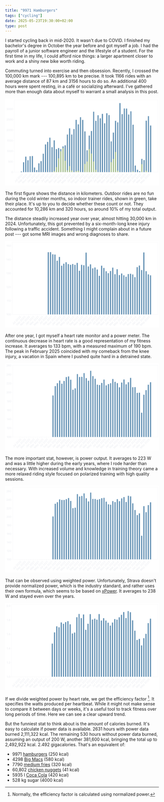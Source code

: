 ```yaml
---
title: "9971 Hamburgers"
tags: ["cycling"]
date: 2025-05-23T19:30:00+02:00
type: post
---
```

I started cycling back in mid-2020. It wasn't due to COVID. I finished my bachelor's degree in October the year before and got myself a job. I had the payroll of a junior software engineer and the lifestyle of a student. For the first time in my life, I could afford nice things: a larger apartment closer to work and a shiny new bike worth riding.

Commuting turned into exercise and then obsession. Recently, I crossed the 100,000 km mark --- 100,895 km to be precise. It took 1166 rides with an average distance of 87 km and 3156 hours to do so. An additional 400 hours were spent resting, in a café or socializing afterward. I've gathered more than enough data about myself to warrant a small analysis in this post.

![](img/distance.png "Distance [km]")

The first figure shows the distance in kilometers. Outdoor rides are no fun during the cold winter months, so indoor trainer rides, shown in green, take their place. It's up to you to decide whether these count or not. They accounted for 10,286 km and 320 hours, so around 10% of my total output.

The distance steadily increased year over year, almost hitting 30,000 km in 2024. Unfortunately, this got prevented by a six-month-long knee injury following a traffic accident. Something I might complain about in a future post --- got some MRI images and wrong diagnoses to share.

![](img/heartrate.png "Average heart rate [bpm]")

After one year, I got myself a heart rate monitor and a power meter. The continuous decrease in heart rate is a good representation of my fitness increase. It averages to 133 bpm, with a measured maximum of 190 bpm. The peak in February 2025 coincided with my comeback from the knee injury, a vacation in Spain where I pushed quite hard in a detrained state.

![](img/watts.png "Average power [W]")

The more important stat, however, is power output. It averages to 223 W and was a little higher during the early years, where I rode harder than necessary. With increased volume and knowledge in training theory came a more relaxed riding style focused on polarized training with high quality sessions.

![](img/weighted-watts.png "Weighted average power [W]")

That can be observed using weighted power. Unfortunately, Strava doesn't provide normalized power, which is the industry standard, and rather uses their own formula, which seems to be based on [xPower](https://science4performance.com/tag/xpower/). It averages to 238 W and stayed even over the years.

![](img/efficiency-factor.png "Efficiency factor")

If we divide weighted power by heart rate, we get the efficiency factor [^ef]. It specifies the watts produced per heartbeat. While it might not make sense to compare it between days or weeks, it's a useful tool to track fitness over long periods of time. Here we can see a clear upward trend.

[^ef]: Normally, the efficiency factor is calculated using normalized power.

But the funniest stat to think about is the amount of calories burned. It's easy to calculate if power data is available. 2631 hours with power data burned 2,111,322 kcal. The remaining 530 hours without power data burned, assuming an output of 200 W, another 381,600 kcal, bringing the total up to 2,492,922 kcal. 2.492 gigacalories. That's an equivalent of:

- 9971 [hamburgers](https://www.mcdonalds.com/us/en-us/product/hamburger.html) (250 kcal)
- 4298 [Big Macs](https://www.mcdonalds.com/us/en-us/product/big-mac.html) (580 kcal)
- 7790 [medium fries](https://www.mcdonalds.com/us/en-us/product/medium-french-fries.html) (320 kcal)
- 60,802 [chicken nuggets](https://www.mcdonalds.com/us/en-us/product/chicken-mcnuggets-10-piece.html) (41 kcal)
- 5935 l [Coca Cola](https://www.coca-cola.com/de/de/brands/brand-coca-cola) (420 kcal)
- 528 kg sugar (4000 kcal)

<!--
Rides: 1166
Distance: 100895.93479999989 km
Average distance: 86.53167650085753 km
Moving time: 3161.349999999998 h
Elapsed time: 3589.778055555553 h
Average watts: 222.88831682248548 W
Weighted average watts: 237.95497299568416 W
Average heartrate: 133.49497275231712 bpm
Distance with power data: 85119.83819999987 km
Time with power data: 2631.2666666666673 h
Calories: 2111322.9543999983 kcal
Indoor distance: 10286.7182 km
Indoor time: 319.9330555555556 h
-->
